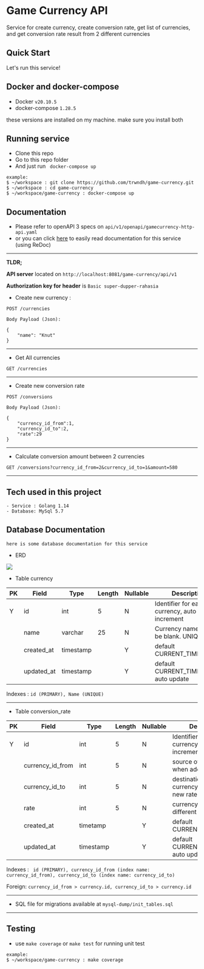 # Game Currency API
Service for create currency, create conversion rate, get list of currencies, and get conversion rate result from 2 different currencies

## Quick Start
Let's run this service!

## Docker and docker-compose
* Docker ```v20.10.5``` 
* docker-compose ```1.28.5```

these versions are installed on my machine. make sure you install both

## Running service
* Clone this repo 
* Go to this repo folder 
* And just run 
``` docker-compose up```

```
example:
$ ~/workspace : git clone https://github.com/trwndh/game-currency.git
$ ~/workspace : cd game-currency
$ ~/workspace/game-currency : docker-compose up
```

## Documentation
- Please refer to openAPI 3 specs on ```api/v1/openapi/gamecurrency-http-api.yaml```
- or you can click [here](http://redocly.github.io/redoc/?url=https://raw.githubusercontent.com/trwndh/game-currency/main/api/v1/openapi/gamecurreny-http-api.yaml) to easily read documentation for this service (using ReDoc)

---
**TLDR;**

__API server__ located on ```http://localhost:8081/game-currency/api/v1```

__Authorization key for header__ is ```Basic super-dupper-rahasia```

* Create new currency :  
```
POST /currencies
```
```
Body Payload (Json):

{
    "name": "Knut"
}
```
---
* Get All currencies
```
GET /currencies
```
---
* Create new conversion rate
```
POST /conversions
```
```
Body Payload (Json):

{
    "currency_id_from":1,
    "currency_id_to":2,
    "rate":29
}

```
---
* Calculate conversion amount between 2 currencies
```
GET /conversions?currency_id_from=2&currency_id_to=1&amount=580
```
---

## Tech used in this project
```
- Service : Golang 1.14
- Database: MySql 5.7 
```

## Database Documentation
```
here is some database documentation for this service
```
* ERD

<img src="https://raw.githubusercontent.com/trwndh/game-currency/main/docs/database/erd.png"/>

* Table currency 

| PK | Field      | Type      | Length | Nullable | Description                                  |
|----|------------|-----------|--------|----------|----------------------------------------------|
| Y  | id         | int       | 5      | N        | Identifier for each currency, auto increment |
|    | name       | varchar   | 25     | N        | Currency name, cannot be blank. UNIQUE       |
|    | created_at | timestamp |        | Y        | default CURRENT_TIMESTAMP                    |
|    | updated_at | timestamp |        | Y        | default CURRENT_TIMESTAMP, auto update       |

Indexes : ```id (PRIMARY), Name (UNIQUE)```

---

* Table conversion_rate

| PK | Field            | Type      | Length | Nullable | Description                                  |
|----|------------------|-----------|--------|----------|----------------------------------------------|
| Y  | id               | int       | 5      | N        | Identifier for each currency, auto increment |
|    | currency_id_from | int       | 5      | N        | source of ID currency when add new rate      |
|    | currency_id_to   | int       | 5      | N        | destination of ID currency when add new rate |
|    | rate             | int       | 5      | N        | currency rate from 2 different currencies    |
|    | created_at       | timetamp  |        | Y        | default CURRENT_TIMESTAMP                    |
|    | updated_at       | timestamp |        | Y        | default CURRENT_TIMESTAMP, auto update       |

Indexes : ``` id (PRIMARY), currency_id_from (index name: currency_id_from), currency_id_to (index name: currency_id_to)```

Foreign: ```currency_id_from > currency.id, currency_id_to > currency.id```

---

* SQL file for migrations available at ``` mysql-dump/init_tables.sql ```

---

## Testing
* use `make coverage` or `make test` for running unit test
```
example:
$ ~/workspace/game-currency : make coverage
```

